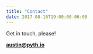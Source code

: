 ```yaml
---
title: "Contact"
date: 2017-08-16T19:00:00-06:00
---
```


Get in touch, please!

**austin@pyth.io**

